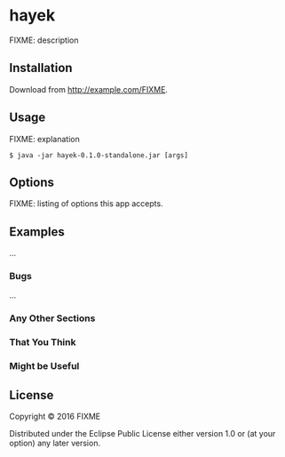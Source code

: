 # hayek

FIXME: description

## Installation

Download from http://example.com/FIXME.

## Usage

FIXME: explanation

    $ java -jar hayek-0.1.0-standalone.jar [args]

## Options

FIXME: listing of options this app accepts.

## Examples

...

### Bugs

...

### Any Other Sections
### That You Think
### Might be Useful

## License

Copyright © 2016 FIXME

Distributed under the Eclipse Public License either version 1.0 or (at
your option) any later version.
